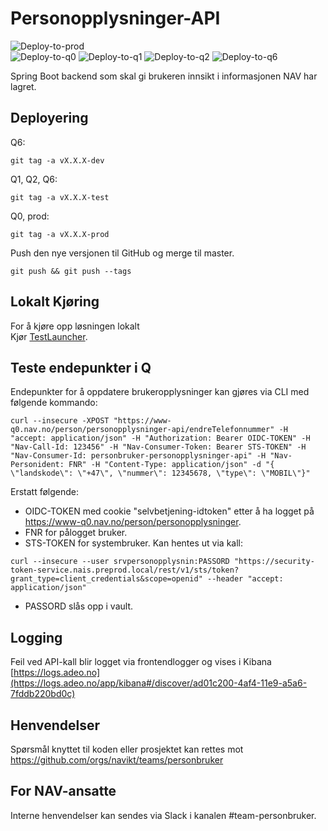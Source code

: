 # Personopplysninger-API

![Deploy-to-prod](https://github.com/navikt/personoppplysninger-api/workflows/Deploy-to-prod/badge.svg) <br>
![Deploy-to-q0](https://github.com/navikt/personoppplysninger-api/workflows/Deploy-to-q0/badge.svg)
![Deploy-to-q1](https://github.com/navikt/personoppplysninger-api/workflows/Deploy-to-q1/badge.svg)
![Deploy-to-q2](https://github.com/navikt/personoppplysninger-api/workflows/Deploy-to-q2/badge.svg)
![Deploy-to-q6](https://github.com/navikt/personoppplysninger-api/workflows/Deploy-to-q6/badge.svg)

Spring Boot backend som skal gi brukeren innsikt i informasjonen NAV har lagret. 

## Deployering

Q6:
```
git tag -a vX.X.X-dev
```

Q1, Q2, Q6:
```
git tag -a vX.X.X-test
```
Q0, prod:
```
git tag -a vX.X.X-prod
```

Push den nye versjonen til GitHub og merge til master.
```
git push && git push --tags
```

## Lokalt Kjøring

For å kjøre opp løsningen lokalt <br>
Kjør [TestLauncher](src/test/java/no/nav/personopplysninger/api/TestLauncher.java).

## Teste endepunkter i Q

Endepunkter for å oppdatere brukeropplysninger kan gjøres via CLI med følgende kommando:

```
curl --insecure -XPOST "https://www-q0.nav.no/person/personopplysninger-api/endreTelefonnummer" -H "accept: application/json" -H "Authorization: Bearer OIDC-TOKEN" -H "Nav-Call-Id: 123456" -H "Nav-Consumer-Token: Bearer STS-TOKEN" -H "Nav-Consumer-Id: personbruker-personopplysninger-api" -H "Nav-Personident: FNR" -H "Content-Type: application/json" -d "{ \"landskode\": \"+47\", \"nummer\": 12345678, \"type\": \"MOBIL\"}"
```

Erstatt følgende:
* OIDC-TOKEN med cookie "selvbetjening-idtoken" etter å ha logget på https://www-q0.nav.no/person/personopplysninger.
* FNR for pålogget bruker.
* STS-TOKEN for systembruker. Kan hentes ut via kall:

```
curl --insecure --user srvpersonopplysnin:PASSORD "https://security-token-service.nais.preprod.local/rest/v1/sts/token?grant_type=client_credentials&scope=openid" --header "accept: application/json"
```

* PASSORD slås opp i vault.


## Logging

Feil ved API-kall blir logget via frontendlogger og vises i Kibana<br>
[https://logs.adeo.no](https://logs.adeo.no/app/kibana#/discover/ad01c200-4af4-11e9-a5a6-7fddb220bd0c)

## Henvendelser

Spørsmål knyttet til koden eller prosjektet kan rettes mot https://github.com/orgs/navikt/teams/personbruker

## For NAV-ansatte

Interne henvendelser kan sendes via Slack i kanalen #team-personbruker.

